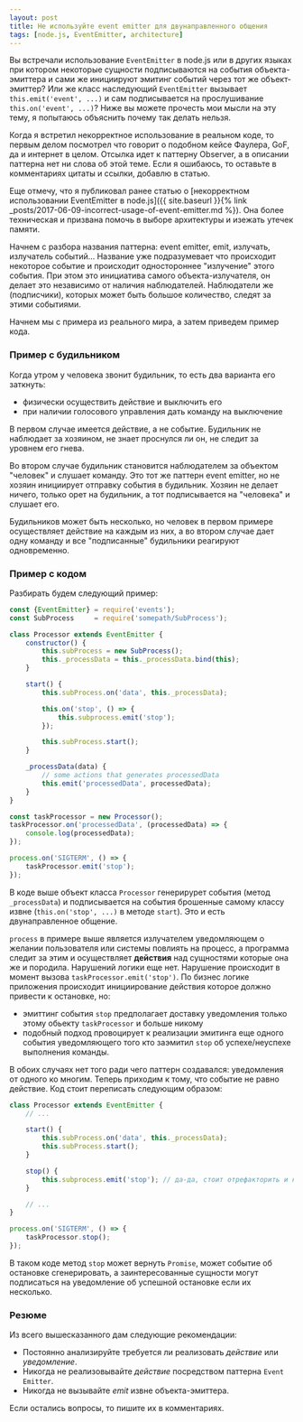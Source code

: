 ```yaml
---
layout: post
title: Не используйте event emitter для двунаправленного общения
tags: [node.js, EventEmitter, architecture]
---
```


Вы встречали использование `EventEmitter` в node.js или в других языках при котором некоторые сущности подписываются
на события объекта-эмиттера и сами же инициируют эмитинг событий через тот же объект-эмиттер? Или же класс
наследующий `EventEmitter` вызывает `this.emit('event', ...)` и сам подписывается на прослушивание
`this.on('event', ...)`?  Ниже вы можете прочесть мои мысли на эту тему, я попытаюсь объяснить почему так делать
нельзя.

Когда я встретил некорректное использование в реальном коде, то первым делом посмотрел что говорит о подобном
кейсе Фаулера, GoF, да и интернет в целом. Отсылка идет к паттерну Observer, а в описании паттерна нет ни слова
об этой теме. Если я ошибаюсь, то оставьте в комментариях цитаты и ссылки, добавлю в статью.

Еще отмечу, что я публиковал ранее статью о
[некорректном использовании EventEmitter в node.js]({{ site.baseurl }}{% link _posts/2017-06-09-incorrect-usage-of-event-emitter.md %}).
Она более техническая и призвана помочь в выборе архитектуры и изежать утечек памяти.

Начнем с разбора названия паттерна: event emitter, emit, излучать, излучатель событий...
Название уже подразумевает что происходит некоторое событие и происходит одностороннее "излучение" этого
события. При этом это инициатива самого объекта-излучателя, он делает это независимо от наличия наблюдателей.
Наблюдатели же (подписчики), которых может быть большое количество, следят за этими событиями.

Начнем мы с примера из реального мира, а затем приведем пример кода.

### Пример с будильником

Когда утром у человека звонит будильник, то есть два варианта его заткнуть:

* физически осуществить действие и выключить его
* при наличии голосового управления дать команду на выключение

В первом случае имеется действие, а не событие. Будильник не наблюдает за хозяином, не знает проснулся ли он, не
следит за уровнем его гнева.

Во втором случае будильник становится наблюдателем за объектом "человек" и слушает команду.
Это тот же паттерн event emitter, но не хозяин инициирует отправку события в будильник.
Хозяин не делает ничего, только орет на будильник, а тот подписывается на "человека" и слушает его.

Будильников может быть несколько, но человек в первом примере осуществляет действие на каждым из них, а во втором
случае дает одну команду и все "подписанные" будильники реагируют одновременно.


### Пример с кодом

Разбирать будем следующий пример:

```js
const {EventEmitter} = require('events');
const SubProcess     = require('somepath/SubProcess');

class Processor extends EventEmitter {
    constructor() {
        this.subProcess = new SubProcess();
        this._processData = this._processData.bind(this);
    }

    start() {
        this.subProcess.on('data', this._processData);

        this.on('stop', () => {
            this.subprocess.emit('stop');
        });

        this.subProcess.start();
    }

    _processData(data) {
        // some actions that generates processedData
        this.emit('processedData', processedData);
    }
}

const taskProcessor = new Processor();
taskProcessor.on('processedData', (processedData) => {
    console.log(processedData);
});

process.on('SIGTERM', () => {
    taskProcessor.emit('stop');
});
```

В коде выше объект класса `Processor` генерирурет события (метод `_processData`) и подписывается на события
брошенные самому классу извне (`this.on('stop', ...)` в методе `start`). Это и есть двунаправленное общение.

`process` в примере выше является излучателем уведомляющем о желании пользователя или системы повлиять на процесс, а
программа следит за этим и осуществляет __действия__ над сущностями которые она же и породила. Нарушений логики еще нет.
Нарушение происходит в момент вызова `taskProcessor.emit('stop')`. По бизнес логике приложения происходит инициирование
действия которое должно привести к остановке, но:

* эмиттинг события `stop` предполагает доставку уведомления только этому обьекту `taskProcessor` и больше никому
* подобный подход провоцирует к реализации эмитинга еще одного события уведомляющего того кто заэмитил `stop` об
успехе/неуспехе выполнения команды.

В обоих случаях нет того ради чего паттерн создавался: уведомления от одного ко многим. Теперь приходим к тому, что
событие не равно действие. Код стоит переписать следующим образом:

```js
class Processor extends EventEmitter {
    // ...

    start() {
        this.subProcess.on('data', this._processData);
        this.subProcess.start();
    }

    stop() {
        this.subprocess.emit('stop'); // да-да, стоит отрефакторить и код в этом классе
    }

    // ...
}

process.on('SIGTERM', () => {
    taskProcessor.stop();
});

```

В таком коде метод `stop` может вернуть `Promise`, может событие об остановке сгенерировать, а заинтересованные
сущности могут подписаться на уведомление об успешной остановке если их несколько.


### Резюме

Из всего вышесказанного дам следующие рекомендации:

* Постоянно анализируйте требуется ли реализовать *действие* или *уведомление*.
* Никогда не реализовывайте *действие* посредством паттерна `Event Emitter`.
* Никогда не вызывайте *emit* извне объекта-эмиттера.

Если остались вопросы, то пишите их в комментариях.